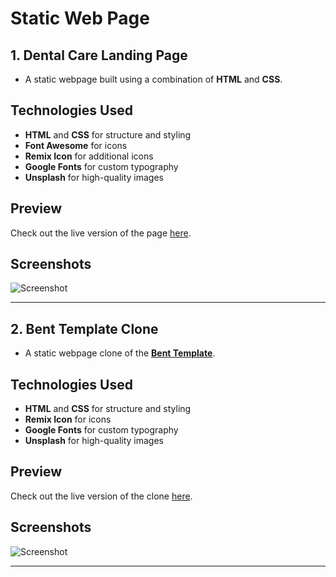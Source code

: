 # Static Web Page

## 1. Dental Care Landing Page

- A static webpage built using a combination of **HTML** and **CSS**.

## Technologies Used

- **HTML** and **CSS** for structure and styling
- **Font Awesome** for icons
- **Remix Icon** for additional icons
- **Google Fonts** for custom typography
- **Unsplash** for high-quality images

## Preview

Check out the live version of the page [here](https://sandip3.github.io/Web-Project/Static/project%20-%201/).

## Screenshots

![Screenshot](../Img/Project%20-%201.png) 

---

## 2. Bent Template Clone

- A static webpage clone of the **[Bent Template](https://bent-template.webflow.io/)**.

## Technologies Used

- **HTML** and **CSS** for structure and styling
- **Remix Icon** for icons
- **Google Fonts** for custom typography
- **Unsplash** for high-quality images

## Preview

Check out the live version of the clone [here](https://sandip3.github.io/Web-Project/Static/bent-template-clone/).

## Screenshots

![Screenshot](../Img/Bent-Template-Clone.png) 

---
